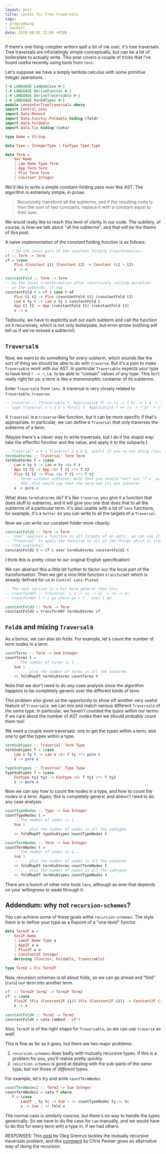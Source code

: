 ```yaml
---
layout: post
title: Lenses for Tree Traversals
tags:
- programming
- haskell
date: 2020-08-02 22:05 +0100
---
```

If there's one thing compiler writers spill a lot of ink over, it's tree traversals.
Tree traversals are infuriatingly simple conceptually, but can be a lot of boilerplate to actually write.
This post covers a couple of tricks that I've found useful recently using tools from `lens`.

<!-- more -->

Let's suppose we have a simply lambda calculus with some primitive integer operations.

```haskell
{-# LANGUAGE LambdaCase #-}
{-# LANGUAGE DeriveFunctor #-}
{-# LANGUAGE DeriveTraversable #-}
{-# LANGUAGE RankNTypes #-}
module LensesForTreeTraversals where
import Control.Lens
import Data.Monoid
import Data.Functor.Foldable hiding (fold)
import Data.Foldable
import Data.Fix hiding (cata)

type Name = String

data Type = IntegerType | FunType Type Type

data Term = 
    Var Name
    | Lam Name Type Term
    | App Term Term
    | Plus Term Term
    | Constant Integer
```

We'd like to write a simple constant-folding pass over this AST. 
The algorithm is extremely simple, in prose:

> Recursively transform all the subterms, and if the resulting node is then the sum of two constants, replace it with a constant equal to their sum. 

We would really like to reach this level of clarity in our code.
The subtlety, of course, is how we talk about "all the subterms", and that will be the theme of this post.

A naive implementation of the constant folding function is as follows:

```haskell
-- | Do the local part of the constant folding transformation.
cf :: Term -> Term
cf = \case
    Plus (Constant i1) (Constant i2) -> Constant (i1 + i2)
    x -> x

constantFold :: Term -> Term
-- Do the local transformation after recursively calling ourselves 
-- on the subterms, if any
constantFold t = cf $ case t of 
    Plus t1 t2 -> Plus (constantFold t1) (constantFold t2)
    Lam n ty t -> Lam n ty $ constantFold t
    App t1 t2 -> App (constantFold t1) (constantFold t2)
    x -> x
```

Tediously, we have to explicitly pull out each subterm and call the function on it recursively, which is not only boilerplate, but error-prone (nothing will tell us if we've missed a subterm!).

## `Traversal`s

Now, we want to do something for *every* subterm, which sounds like the sort of thing we should be able to do with `traverse`.
But it's a pain to make `Traversable` work with our AST. 
In particular `Traversable` expects your type to have kind `* -> *`, i.e. to be able to "contain" values of any type. 
This isn't really right for us: a term is like a *monomorphic* container of its subterms.

Enter `Traversal`s from `lens`.
A traversal is very closely related to `Traversable.traverse`:

```haskell
-- traverse :: (Traversable t, Applicative f) => (a -> f b) -> t a -> f (t b)
-- type Traversal s t a b = forall f. Applicative f => (a -> f b) -> s -> f t
```

A `Traversal` is a `traverse`-like function, but it can be more specific if that's appropriate.
In particular, we can define a `Traversal` that *only* traverses the subterms of a term.

(Maybe there's a clever way to write traversals, but I do it the stupid way: take the effectful function and the value, and apply it to the subparts.)

```haskell
-- Traversal' a b = Traversal a a b b, useful if you're not doing clever stuff
termSubterms :: Traversal' Term Term
termSubterms f = \case
    Lam n ty t -> Lam n ty <$> f t 
    App t1 t2 -> App <$> f t1 <*> f t2
    Plus t1 t2 -> Plus <$> f t1 <*> f t2
    -- Terms without subterms. Note that you should *not* put 'f x' as the 
    -- RHS: that would say that the term was its own subterm!
    x -> pure x
```

What does `termSubterms` do?
It's like `traverse`: you give it a function that does stuff to subterms, and it will give you one that does that to all the subterms of a particular term.
It's also usable with a lot of `lens` functions, for example, it's a `Setter` so you can write to all the targets of a `Traversal`.

Now we can write our constant folder more cleanly:

```haskell
constantFold2 :: Term -> Term
-- 'over' applies a function to all targets of an optic, we can use it with a 
-- 'Traversal' to apply the function to all of the things which it traverses 
-- (the subterms)
constantFold2 t = cf $ over termSubterms constantFold2 t
```

I think this is pretty close to our original English specification!

We can abstract this a little bit further to factor our the local part of the transformation. 
Then we get a nice little function `transformOf` which is already defined for us in `Control.Lens.Plated`.

```haskell
-- The real version is a bit more general than this
-- transformOf :: Traversal' a a -> (a -> a) -> (a -> a)
-- transformOf l f = go where go = f . over l go

constantFold3 :: Term -> Term
constantFold3 = transformOf termSubterms cf
```

## `Fold`s and mixing `Traversal`s

As a bonus, we can also do folds. For example, let's count the number of term nodes in a term.

```haskell
countTerms :: Term -> Sum Integer
countTerms t = 
    -- The number of terms is 1...
    Sum 1 
    -- ... plus the number of terms in all the subterms
    <> foldMapOf termSubterms countTerms t
```

Note that we don't need to do *any* case analysis since the algorithm happens to be completely generic over the different kinds of term.

This problem also gives us the opportunity to show off another very useful feature of `Traversal`s: we can mix and match various different `Traversal`s of the same type.
In particular, we haven't counted the *types* within our terms: if we care about the number of AST nodes then we should probably count them too!

We need a couple more traversals: one to get the types within a term, and one to get the types within a type.

```haskell
termSubtypes :: Traversal' Term Type
termSubtypes f = \case
    Lam n ty t -> Lam n <$> f ty <*> pure t 
    x -> pure x

typeSubtypes :: Traversal' Type Type
typeSubtypes f = \case
    FunType ty1 ty2 -> FunType <$> f ty1 <*> f ty2
    x -> pure x
```

Now we can say how to count the nodes in a type, and how to count the nodes in a term.
Again, this is completely generic and doesn't need to do any case analysis.

```haskell
countTypeNodes :: Type -> Sum Integer
countTypeNodes t = 
    -- The number of nodes is 1...
    Sum 1 
    -- ... plus the number of nodes in all the subtypes
    <> foldMapOf typeSubtypes countTypeNodes t

countTermNodes :: Term -> Sum Integer
countTermNodes t = 
    -- The number of nodes is 1...
    Sum 1 
    -- ... plus the number of nodes in all the subterms 
    <> foldMapOf termSubterms countTermNodes t
    -- ... plus the number of nodes in all the subtypes
    <> foldMapOf termSubtypes countTypeNodes t
```

There are a bunch of other nice tools `lens`, although as ever that depends on your willingness to wade through it.

## Addendum: why not `recursion-schemes`?

You can achieve some of these goals withe `recursion-schemes`.
The style there is to define your type as a fixpoint of a "one-level" functor.

```haskell
data Term2F a = 
    Var2F Name
    | Lam2F Name Type a
    | App2F a a
    | Plus2F a a
    | Constant2F Integer
    deriving (Functor, Foldable, Traversable)
    
type Term2 = Fix Term2F
```

Now, recursion schemes is all about folds, so we can go ahead and "fold" (`cata`) our term into another term.

```haskell
cf' :: Term2F Term2 -> Term2F Term2
cf' = \case
    Plus2F (Fix (Constant2F i1)) (Fix (Constant2F i2)) -> Constant2F (i1 + i2)
    x -> x
    
constantFold4 :: Term2 -> Term2
constantFold4 = cata (embed . cf') 
```

Also, `Term2F` *is* of the right shape for `Traversable`, so we can use `traverse` as well!

This is fine as far as it goes, but there are two major problems:
1. `recursion-schemes` does badly with mutually recursive types. If this is a problem for you, you'll realise pretty quickly.
2. `recursion-schemes` is good at dealing with the sub-parts of the *same* type, but not those of *different* types.

For example, let's try and write `countTermNodes`.

```haskell
countTermNodes2 :: Term2 -> Sum Integer
countTermNodes2 = cata f where
   f = \case
       Lam2F _ ty tc -> Sum 1 <> countTypeNodes ty <> tc
       x -> Sum 1 <> fold x
```

The normal case is similarly concise, but there's no way to handle the types generically.
So we have to do the case for `Lam` manually, and we would have to do this for every term with a type in, if we had others.

*RESPONSES*: This [post](https://oleg.fi/gists/posts/2020-08-03-mutually-recursive-traversals.html) by Oleg Grenrus tackles the mutually recursive traversals problem, and this [comment](https://www.reddit.com/r/haskell/comments/i2js6q/lenses_for_tree_traversals/g0eyfvf?utm_source=share&utm_medium=web2x&context=3) by Chris Penner gives an alternative way of doing the recursion.
